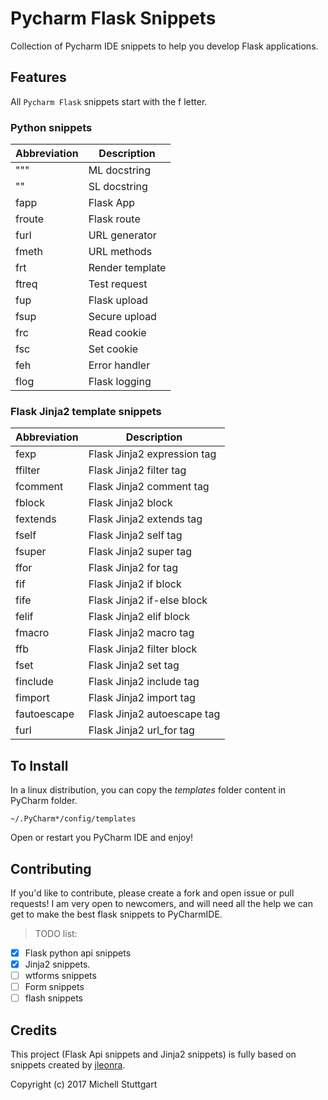 # Pycharm Flask Snippets

Collection of Pycharm IDE snippets to help you develop Flask applications.

## Features

All `Pycharm Flask` snippets start with the f letter.

### Python snippets

| Abbreviation | Description     |
|--------------|-----------------|
| """          | ML docstring    |
| ""           | SL docstring    |
| fapp         | Flask App       |
| froute       | Flask route     |
| furl         | URL generator   |
| fmeth        | URL methods     |
| frt          | Render template |
| ftreq        | Test request    |
| fup          | Flask upload    |
| fsup         | Secure upload   |
| frc          | Read cookie     |
| fsc          | Set cookie      |
| feh          | Error handler   |
| flog         | Flask logging   |

### Flask Jinja2 template snippets

| Abbreviation | Description                    |
|--------------|--------------------------------|
| fexp         | Flask Jinja2 expression tag    |
| ffilter      | Flask Jinja2 filter tag        |
| fcomment     | Flask Jinja2 comment tag       |
| fblock       | Flask Jinja2 block             |
| fextends     | Flask Jinja2 extends tag       |
| fself        | Flask Jinja2 self tag          |
| fsuper       | Flask Jinja2 super tag         |
| ffor         | Flask Jinja2 for tag           |
| fif          | Flask Jinja2 if block          |
| fife         | Flask Jinja2 if-else block     |
| felif        | Flask Jinja2 elif block        |
| fmacro       | Flask Jinja2 macro tag         |
| ffb          | Flask Jinja2 filter block      |
| fset         | Flask Jinja2 set tag           |
| finclude     | Flask Jinja2 include tag       |
| fimport      | Flask Jinja2 import tag        |
| fautoescape  | Flask Jinja2 autoescape tag    |
| furl         | Flask Jinja2 url_for tag       |

## To Install

In a linux distribution, you can copy the *templates* folder content in PyCharm folder.

```
~/.PyCharm*/config/templates
```

Open or restart you PyCharm IDE and enjoy!

## Contributing

If you'd like to contribute, please create a fork and open issue or pull requests! I am very open to newcomers, and will need all the help we can get to make the best flask snippets to PyCharmIDE.

> TODO list:
- [x] Flask python api snippets
- [x] Jinja2 snippets.
- [ ] wtforms snippets
- [ ] Form snippets
- [ ] flash snippets

## Credits

This project (Flask Api snippets and Jinja2 snippets) is fully based on snippets created by [jleonra](https://github.com/jleonra/flask-snippets).

Copyright (c) 2017 Michell Stuttgart
